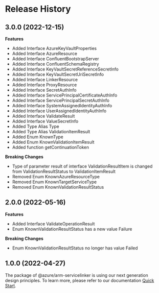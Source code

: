 # Release History
    
## 3.0.0 (2022-12-15)
    
**Features**

  - Added Interface AzureKeyVaultProperties
  - Added Interface AzureResource
  - Added Interface ConfluentBootstrapServer
  - Added Interface ConfluentSchemaRegistry
  - Added Interface KeyVaultSecretReferenceSecretInfo
  - Added Interface KeyVaultSecretUriSecretInfo
  - Added Interface LinkerResource
  - Added Interface ProxyResource
  - Added Interface SecretAuthInfo
  - Added Interface ServicePrincipalCertificateAuthInfo
  - Added Interface ServicePrincipalSecretAuthInfo
  - Added Interface SystemAssignedIdentityAuthInfo
  - Added Interface UserAssignedIdentityAuthInfo
  - Added Interface ValidateResult
  - Added Interface ValueSecretInfo
  - Added Type Alias Type
  - Added Type Alias ValidationItemResult
  - Added Enum KnownType
  - Added Enum KnownValidationItemResult
  - Added function getContinuationToken

**Breaking Changes**

  - Type of parameter result of interface ValidationResultItem is changed from ValidationResultStatus to ValidationItemResult
  - Removed Enum KnownAzureResourceType
  - Removed Enum KnownTargetServiceType
  - Removed Enum KnownValidationResultStatus
    
    
## 2.0.0 (2022-05-16)
    
**Features**

  - Added Interface ValidateOperationResult
  - Enum KnownValidationResultStatus has a new value Failure

**Breaking Changes**

  - Enum KnownValidationResultStatus no longer has value Failed
    
    
## 1.0.0 (2022-04-27)

The package of @azure/arm-servicelinker is using our next generation design principles. To learn more, please refer to our documentation [Quick Start](https://aka.ms/js-track2-quickstart).
